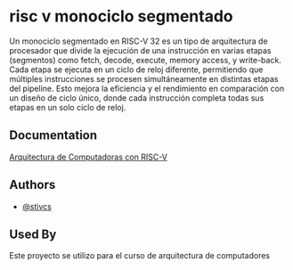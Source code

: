 
# risc v monociclo segmentado

Un monociclo segmentado en RISC-V 32 es un tipo de arquitectura de procesador que divide la ejecución de una instrucción en varias etapas (segmentos) como fetch, decode, execute, memory access, y write-back. Cada etapa se ejecuta en un ciclo de reloj diferente, permitiendo que múltiples instrucciones se procesen simultáneamente en distintas etapas del pipeline. Esto mejora la eficiencia y el rendimiento en comparación con un diseño de ciclo único, donde cada instrucción completa todas sus etapas en un solo ciclo de reloj.


## Documentation

[Arquitectura de Computadoras con RISC-V](https://editorial.utp.edu.co/ingenierias/arquitectura-de-computadoras-con-risc-v/)


## Authors

- [@stivcs](https://www.github.com/stivcs)


## Used By

Este proyecto se utilizo para el curso de arquitectura de computadores


